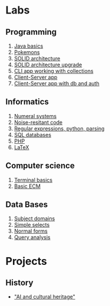 # Labs

## Programming
1. <a href="1st_semester/programming/lab0">Java basics</a>  
2. <a href="1st_semester/programming/lab1">Pokemons</a>
3. <a href="1st_semester/programming/lab2">SOLID architecture</a>
4. <a href="1st_semester/programming/lab3">SOLID architecture upgrade</a>
5. <a href="2nd_semester/programming/lab5">CLI app working with collections</a>
6. <a href="2nd_semester/programming/lab6">Client-Server app</a>
7. <a href="2nd_semester/programming/lab7">Client-Server app with db and auth</a>  

## Informatics
1. <a href="1st_semester/informatics/lab0">Numeral systems</a>  
2. <a href="1st_semester/informatics/lab1">Noise-resitant code</a>  
3. <a href="1st_semester/informatics/lab2">Regular expressions, python, parsing</a>
4. <a href="1st_semester/informatics/lab3">SQL databases</a>
5. <a href="1st_semester/informatics/lab4">PHP</a>  
6. <a href="1st_semester/informatics/lab5">LaTeX</a>  

## Computer science
1. <a href="1st_semester/computer_science/lab0">Terminal basics</a>  
2. <a href="1st_semester/computer_science/lab1">Basic ECM</a>

## Data Bases
1. <a href="2nd_semester/db/lab1">Subject domains</a>
2. <a href="2nd_semester/db/lab2">Simple selects</a>
3. <a href="2nd_semester/db/lab3">Normal forms</a>
4. <a href="2nd_semester/db/lab4">Query analysis</a>

# Projects
## History
* <a href="1st_semester/history">"AI and cultural heritage"</a>

